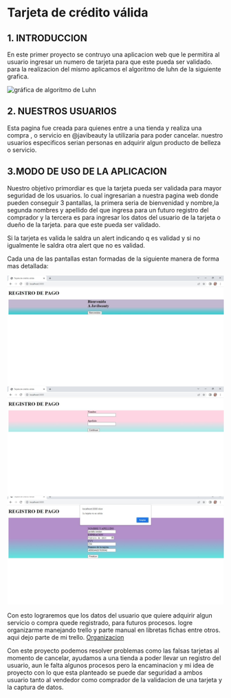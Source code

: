 # Tarjeta de crédito válida


## 1. INTRODUCCION

En este primer proyecto se contruyo una aplicacion web que le permitira al usuario ingresar un numero de tarjeta para que este pueda ser validado. para la realizacion del mismo aplicamos el algoritmo de luhn de la siguiente grafica.

![gráfica de algoritmo de Luhn](https://www.101computing.net/wp/wp-content/uploads/Luhn-Algorithm.png)

## 2. NUESTROS USUARIOS
 Esta pagina fue creada para quienes entre a una tienda y realiza una compra , o servicio en @javibeauty la utilizaria para poder cancelar. nuestro usuarios especificos serian personas en adquirir algun producto de belleza o servicio. 


## 3.MODO DE USO DE LA APLICACION 

Nuestro objetivo primordiar es que la tarjeta pueda ser validada para mayor seguridad de los usuarios. lo cual ingresarian a nuestra pagina web donde pueden conseguir 3 pantallas, la primera seria de bienvenidad y nombre,la segunda nombres y apellido del que ingresa para un futuro registro del comprador y la tercera es para ingresar los datos del usuario de la tarjeta o dueño de la tarjeta. para que este pueda ser validado.

Si la tarjeta es valida le saldra un alert indicando q es validad y si no igualmente le saldra otra alert que no es validad.


Cada una de las pantallas estan formadas de la siguiente manera de forma mas detallada:

![Nombre de quien ingresa a la pagina](parte1.jpeg)
![Datos del comprador](Parte2.jpeg)
![Datos que se encuentra registrado en la tarjeta que se validara](Parte3.jpeg)

Con esto lograremos que los datos del usuario que quiere adquirir algun servicio o compra quede registrado, para futuros procesos.
 logre organizarme manejando trello y parte manual en libretas fichas entre otros. 
 aqui dejo parte de mi trello. 
 [Organizacion](trello.jpeg)

 Con este proyecto podemos resolver problemas como las falsas tarjetas al momento de cancelar, ayudamos a una tienda a poder llevar un registro del usuario, aun le falta algunos procesos pero la encaminacion y mi idea de proyecto con lo que esta planteado se puede dar seguridad a ambos usuario tanto al vendedor como comprador de la validacion de una tarjeta  y la captura de datos. 
 

